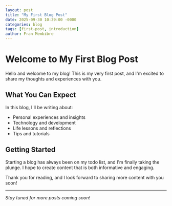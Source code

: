 ```yaml
---
layout: post
title: "My First Blog Post"
date: 2025-09-30 10:39:00 -0000
categories: blog
tags: [first-post, introduction]
author: Fran Membibre
---
```


# Welcome to My First Blog Post

Hello and welcome to my blog! This is my very first post, and I'm excited to share my thoughts and experiences with you.

## What You Can Expect

In this blog, I'll be writing about:

- Personal experiences and insights
- Technology and development
- Life lessons and reflections
- Tips and tutorials

## Getting Started

Starting a blog has always been on my todo list, and I'm finally taking the plunge. I hope to create content that is both informative and engaging.

Thank you for reading, and I look forward to sharing more content with you soon!

---

*Stay tuned for more posts coming soon!*